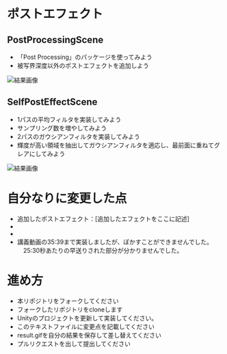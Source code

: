 # ポストエフェクト

## PostProcessingScene
* 「Post Processing」のパッケージを使ってみよう
* 被写界深度以外のポストエフェクトを追加しよう

![結果画像](result1.png)


## SelfPostEffectScene
* 1パスの平均フィルタを実装してみよう
* サンプリング数を増やしてみよう
* 2パスのガウシアンフィルタを実装してみよう
* 輝度が高い領域を抽出してガウシアンフィルタを適応し、最前面に重ねてグレアにしてみよう

![結果画像](result2.png)

# 自分なりに変更した点

- 追加したポストエフェクト：[追加したエフェクトをここに記述]
-
-
- 講義動画の35:39まで実装しましたが、ぼかすことができませんでした。
　25:30秒あたりの早送りされた部分が分かりませんでした。

# 進め方

- 本リポジトリをフォークしてください
- フォークしたリポジトリをcloneします
- Unityのプロジェクトを更新して実装してください。
- このテキストファイルに変更点を記載してください
- result.gifを自分の結果を保存して差し替えてください
- プルリクエストを出して提出してください
